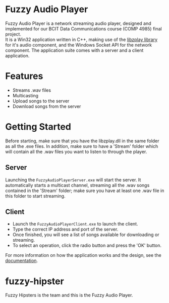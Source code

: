 Fuzzy Audio Player
===============
Fuzzy Audio Player is a network streaming audio player, designed and implemented for our BCIT Data Communications course (COMP 4985) final project.  
It is a Win32 application written in C++, making use of the [libzplay library](http://libzplay.sourceforge.net/WELCOME.html) for it's audio component, and the Windows Socket API for the network component.
The application suite comes with a server and a client application.

Features
========
* Streams .wav files
* Multicasting
* Upload songs to the server
* Download songs from the server

Getting Started
===============
Before starting, make sure that you have the libzplay.dll in the same folder as all the .exe files. In addition,
make sure to have a 'Stream' folder which will contain all the .wav files you want to listen to through the player.

Server
-------
Launching the `FuzzyAudioPlayerServer.exe` will start the server. It automatically starts a multicast channel, streaming
all the .wav songs contained in the 'Stream' folder; make sure you have at least one .wav file in this folder to
start streaming.


Client
-------
* Launch the `FuzzyAudioPlayerClient.exe` to launch the client.
* Type the correct IP address and port of the server.
* Once finished, you will see a list of songs available for downloading or streaming.
* To select an operation, click the radio button and press the 'OK' button.

For more information on how the application works and the design, see the [documentation](https://github.com/rbellido/fuzzy-hipster/blob/master/design/Design_v2.0.docx).

fuzzy-hipster
=============
Fuzzy Hipsters is the team and this is the Fuzzy Audio Player.
